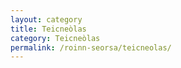```yaml
---
layout: category
title: Teicneòlas
category: Teicneòlas
permalink: /roinn-seorsa/teicneolas/
---
```

